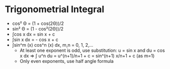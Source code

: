 # Trigonometrial Integral

- cos² Θ = (1 + cos(2Θ))/2
- sin² Θ = (1 - cos²(2Θ))/2
- ∫cos x dx = sin x + c
- ∫sin x dx = - cos x + c
- ∫sin^m (x) cos^n (x) dx, m,n = 0, 1, 2,...
  - At least one exponent is odd, use substitution: u = sin x and du = cos x dx => ∫ u^n du = u^(n+1)/n+1 + c = sin^(n+1) x/n+1 + c (as m=1)
  - Only even exponents, use half angle formula

